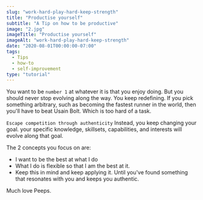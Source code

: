 ```yaml
---
slug: "work-hard-play-hard-keep-strength"
title: "Productise yourself"
subtitle: "A Tip on how to be productive"
image: "2.jpg"
imageTitle: "Productise yourself"
imageAlt: "work-hard-play-hard-keep-strength"
date: "2020-08-01T00:00:00-07:00"
tags:
  - Tips
  - how-to
  - self-improvement
type: "tutorial"
---
```



You want to be ```number 1``` at whatever it is that you enjoy doing.
But you should never stop evolving along the way. You keep redefining. If you pick something arbitrary, such as becoming the fastest runner in the world, then you'll have to beat Usain Bolt. Which is too hard of a task.

```Escape competition through authenticity```
Instead, you keep changing your goal. your specific knowledge, skillsets, capabilities, and interests will evolve along that goal.

The 2 concepts you focus on are:

- I want to be the best at what I do
- What I do is flexible so that I am the best at it.
- Keep this in mind and keep applying it. Until you've found something that resonates with you and keeps you authentic.

Much love Peeps.
